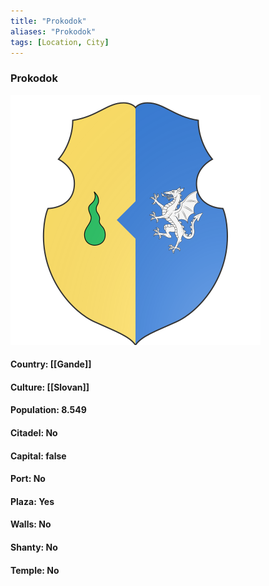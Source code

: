 ```yaml
---
title: "Prokodok"
aliases: "Prokodok"
tags: [Location, City]
---
```

### Prokodok
![](attachment/60a0b4040232fae03acdd8bc37eabee3.svg)

#### Country: [[Gande]]

#### Culture: [[Slovan]]

#### Population: 8.549

#### Citadel: No

#### Capital: false

#### Port: No

#### Plaza: Yes

#### Walls: No

#### Shanty: No

#### Temple: No

